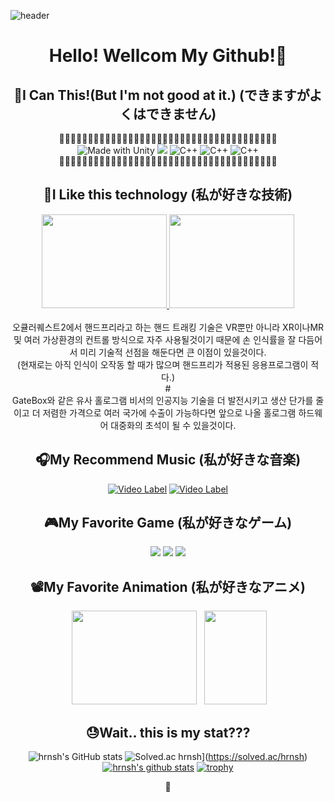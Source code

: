 ![header](https://capsule-render.vercel.app/api?type=wave&color=auto&height=300&section=header&text=Wellcome!&fontSize=90)
<div align = "center">

# Hello! Wellcom My Github!👋

## 📔I Can This!(But I'm not good at it.) (できますがよくはできません)
🐛🐛🐛🐛🐛🐛🐛🐛🐛🐛🐛🐛🐛🐛🐛🐛🐛🐛🐛🐛🐛🐛🐛🐛🐛🐛🐛🐛🐛🐛🐛🐛🐛🐛🐛🐛🐛🐛<br>
![Made with Unity](https://img.shields.io/badge/Made%20with-Unity-57b9d3.svg?style=flat&logo=unity)
![](https://img.shields.io/badge/made%20width-C++-#00599C?style=flat?logo=C?logoColor=white)
![C++](https://img.shields.io/badge/C-language-black?logo=C)
![C++](https://img.shields.io/badge/C++-language-black?logo=cplusplus)
![C++](https://img.shields.io/badge/Csharp-language-blue?logo=csharp)
<br>🐛🐛🐛🐛🐛🐛🐛🐛🐛🐛🐛🐛🐛🐛🐛🐛🐛🐛🐛🐛🐛🐛🐛🐛🐛🐛🐛🐛🐛🐛🐛🐛🐛🐛🐛🐛🐛🐛

## 🧐I Like this technology (私が好きな技術)

 <a href="https://www.youtube.com/watch?v=uztFcEA6Rf0" target="_blank">
  <img src="https://o.aolcdn.com/images/dims?quality=85&image_uri=https%3A%2F%2Fo.aolcdn.com%2Fimages%2Fdims%3Fcrop%3D1600%252C1000%252C0%252C0%26quality%3D85%26format%3Djpg%26resize%3D1600%252C1000%26image_uri%3Dhttps%253A%252F%252Fs.yimg.com%252Fos%252Fcreatr-uploaded-images%252F2019-09%252Fffc23e40-dfb7-11e9-bc77-07c0b3de60d2%26client%3Da1acac3e1b3290917d92%26signature%3Dce802f04958fe71bc5383935b03b8967fc6803e1&client=amp-blogside-v2&signature=9819f4555603156b1b287abbf4ab6e77d6761984" style=" width : 200px; height : 150px;">
</a>
 
 <a href="https://youtu.be/nkcKaNqfykg" target="_blank">
  <img src="http://www.earlyadopter.co.kr/wp-content/uploads/2017/01/gatebox-ai-azuma-hikari-for-lonely-people-6.jpg" style=" width : 200px; height : 150px;">
</a>
 
 <div><br>오큘러퀘스트2에서 핸드프리라고 하는 핸드 트래킹 기술은 VR뿐만 아니라 XR이나MR 및 여러 가상환경의 컨트롤 방식으로 자주 사용될것이기 때문에 손 인식률을 잘 다듬어서 미리 기술적 선점을 해둔다면 큰 이점이 있을것이다.<br>(현재로는 아직 인식이 오작동 할 때가 많으며 핸드프리가 적용된 응용프로그램이 적다.)<br>#<br>
 GateBox와 같은 유사 홀로그램 비서의 인공지능 기술을 더 발전시키고 생산 단가를 줄이고 더 저렴한 가격으로 여러 국가에 수출이 가능하다면 앞으로 나올 홀로그램 하드웨어 대중화의 초석이 될 수 있을것이다.</div>
        
## 🎧My Recommend Music (私が好きな音楽)


[![Video Label](http://img.youtube.com/vi/PJRg5ztlsto/1.jpg)](https://youtu.be/PJRg5ztlsto)
[![Video Label](http://img.youtube.com/vi/z2ha36-5iXk/1.jpg)](https://youtu.be/z2ha36-5iXk)


## 🎮My Favorite Game (私が好きなゲーム)

[![](https://static.metacritic.com/images/products/games/5/bf036353f8b38ff39292ba9cf7f680a9-98.jpg)](https://www.metacritic.com/game/playstation-4/tales-of-berseria)
[![](https://static.metacritic.com/images/products/games/9/e4c7dbc585abaa821cfabfd32507b834-98.jpg)](https://www.metacritic.com/game/pc/tomb-raider)
[![](http://img.youtube.com/vi/ESBXOOMi7SE/1.jpg)](https://www.metacritic.com/game/pc/metal-gear-solid-v-the-phantom-pain)

## 📽️My Favorite Animation (私が好きなアニメ)
<div>
        &nbsp<img src="https://i.ytimg.com/vi/KonNI2O7_Wk/maxresdefault.jpg" style=" width : 200px; height : 150px;">&nbsp
        &nbsp<img src="https://image.yes24.com/goods/90114544/XL" style=" width : 100px; height : 150px;">
</div>

## 😓Wait.. this is my stat???

![hrnsh's GitHub stats](https://github-readme-stats.vercel.app/api?username=hrnsh&show_icons=true&theme=radical)
![Solved.ac hrnsh](http://mazassumnida.wtf/api/v2/generate_badge?boj={hrnsh})](https://solved.ac/hrnsh)
 [![hrnsh's github stats](https://github-readme-stats.vercel.app/api/top-langs/?username=hrnsh&show_icons=true&hide_border=true&title_color=004386&icon_color=004386&layout=compact)](https://github.com/hrnsh)
 [![trophy](https://github-profile-trophy.vercel.app/?username=hrnsh)](https://github.com/ryo-ma/github-profile-trophy)

 🐛
</div>
